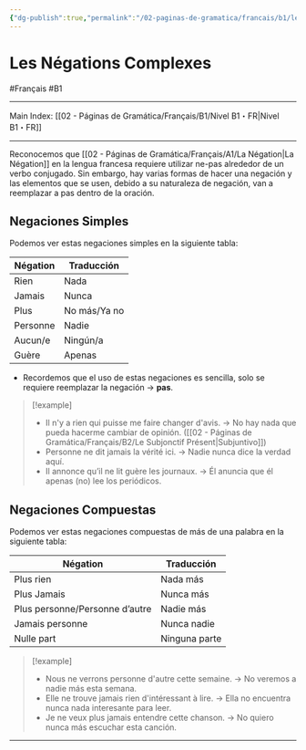 ```yaml
---
{"dg-publish":true,"permalink":"/02-paginas-de-gramatica/francais/b1/les-negations-complexes/"}
---
```


# Les Négations Complexes
#Français #B1
___
Main Index: [[02 - Páginas de Gramática/Français/B1/Nivel B1・FR\|Nivel B1・FR]]
___
Reconocemos que [[02 - Páginas de Gramática/Français/A1/La Négation\|La Négation]] en la lengua francesa requiere utilizar ne-pas alrededor de un verbo conjugado. Sin embargo, hay varias formas de hacer una negación y las elementos que se usen, debido a su naturaleza de negación, van a reemplazar a pas dentro de la oración.
## Negaciones Simples
Podemos ver estas negaciones simples en la siguiente tabla:

| Négation | Traducción   |
| -------- | ------------ |
| Rien     | Nada         |
| Jamais   | Nunca        |
| Plus     | No más/Ya no |
| Personne | Nadie        |
| Aucun/e  | Ningún/a     |
| Guère    | Apenas       |
- Recordemos que el uso de estas negaciones es sencilla, solo se requiere reemplazar la negación → **pas**.

> [!example] 
> - Il n'y a rien qui puisse me faire changer d'avis. → No hay nada que pueda hacerme cambiar de opinión. ([[02 - Páginas de Gramática/Français/B2/Le Subjonctif Présent\|Subjuntivo]])
> - Personne ne dit jamais la vérité ici. → Nadie nunca dice la verdad aquí.
> - Il annonce qu’il ne lit guère les journaux. → Él anuncia que él apenas (no) lee los periódicos.

## Negaciones Compuestas
Podemos ver estas negaciones compuestas de más de una palabra en la siguiente tabla:

| Négation                       | Traducción    |
| ------------------------------ | ------------- |
| Plus rien                      | Nada más      |
| Plus Jamais                    | Nunca más     |
| Plus personne/Personne d’autre | Nadie más     |
| Jamais personne                | Nunca nadie   |
| Nulle part                     | Ninguna parte |

> [!example] 
> - Nous ne verrons personne d'autre cette semaine. → No veremos a nadie más esta semana.
> - Elle ne trouve jamais rien d'intéressant à lire. → Ella no encuentra nunca nada interesante para leer.
> - Je ne veux plus jamais entendre cette chanson. → No quiero nunca más escuchar esta canción.

___